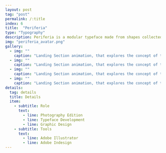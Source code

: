```yaml
---
layout: post
tag: "post"
permalink: /:title
index: 6
title:  "Periferia"
type: "Typography"
description: Periferia is a modular typeface made from shapes collected in Choupal National Forest, located in the suburbs of Coimbra, Portugal. Choupal, once the theme of songs and poems, is now a forgotten place in the city and its existence is threatened. This typeface pays tribute to this location and to all the other abandoned areas in the suburbs of Coimbra. The development of the typeface was based in four modules taken from the different shapes of  objects present in the forest. The rearrangement of these modules produced each one of the typeface characters.
img: "periferia_avatar.png"
gallery:
  - img: ""
    caption: "Landing Section animation, that explores the concept of the identity."
  - img: ""
    caption: "Landing Section animation, that explores the concept of the identity."
  - img: ""
    caption: "Landing Section animation, that explores the concept of the identity."
  - img: ""
    caption: "Landing Section animation, that explores the concept of the identity."
details:
  tag: details
  title: Details
  item:
    - subtitle: Role
      text:
        - line: Photography Edition
        - line: Typeface Development
        - line: Graphic Design
    - subtitle: Tools
      text:
        - line: Adobe Illustrator
        - line: Adobe Indesign
---
```

